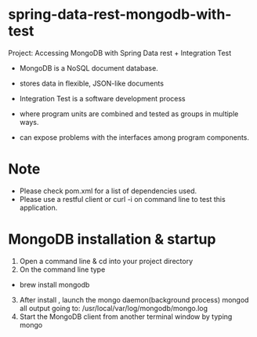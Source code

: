 # spring-data-rest-mongodb-with-test

Project: Accessing MongoDB with Spring Data rest + Integration Test

- MongoDB is a NoSQL document database.
- stores data in flexible, JSON-like documents

- Integration Test is a software development process 
- where program units are combined and tested as groups in multiple ways.
- can expose problems with the interfaces among program components.

# Note
- Please check pom.xml for a list of dependencies used.
- Please use a restful client or curl -i on command line to test this application.

# MongoDB installation & startup
1. Open a command line & cd into your project directory
2. On the command line type
  - brew install mongodb
3. After install , launch the mongo daemon(background process)
  mongod
  all output going to: /usr/local/var/log/mongodb/mongo.log
4. Start the MongoDB client from another terminal window by typing 
  mongo

